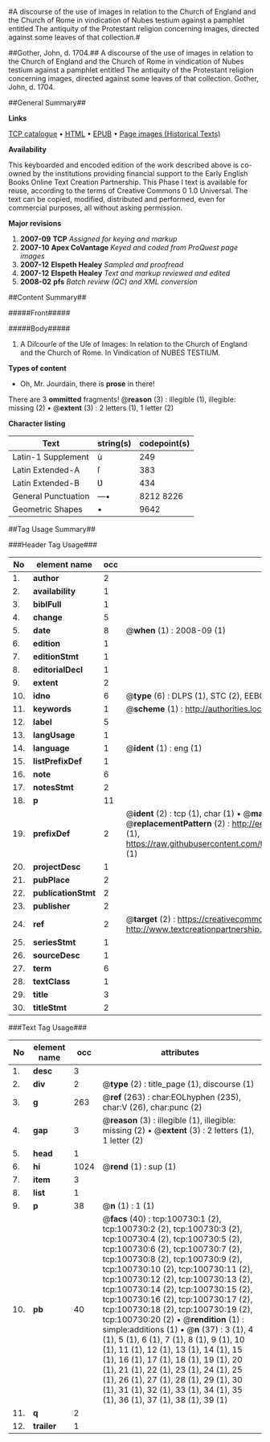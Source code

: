 #A discourse of the use of images in relation to the Church of England and the Church of Rome in vindication of Nubes testium  against a pamphlet entitled The antiquity of the Protestant religion concerning images, directed against some leaves of that collection.#

##Gother, John, d. 1704.##
A discourse of the use of images in relation to the Church of England and the Church of Rome in vindication of Nubes testium  against a pamphlet entitled The antiquity of the Protestant religion concerning images, directed against some leaves of that collection.
Gother, John, d. 1704.

##General Summary##

**Links**

[TCP catalogue](http://www.ota.ox.ac.uk/tcp/)  • 
[HTML](http://tei.it.ox.ac.uk/tcp/Texts-HTML/free/A41/A41594.html)  • 
[EPUB](http://tei.it.ox.ac.uk/tcp/Texts-EPUB/free/A41/A41594.epub) • 
[Page images (Historical Texts)](https://data.historicaltexts.jisc.ac.uk/view?pubId=eebo-13594131e&pageId=eebo-13594131e-100730-1)

**Availability**

This keyboarded and encoded edition of the
	       work described above is co-owned by the institutions
	       providing financial support to the Early English Books
	       Online Text Creation Partnership. This Phase I text is
	       available for reuse, according to the terms of Creative
	       Commons 0 1.0 Universal. The text can be copied,
	       modified, distributed and performed, even for
	       commercial purposes, all without asking permission.

**Major revisions**

1. __2007-09__ __TCP__ *Assigned for keying and markup*
1. __2007-10__ __Apex CoVantage__ *Keyed and coded from ProQuest page images*
1. __2007-12__ __Elspeth Healey__ *Sampled and proofread*
1. __2007-12__ __Elspeth Healey__ *Text and markup reviewed and edited*
1. __2008-02__ __pfs__ *Batch review (QC) and XML conversion*

##Content Summary##

#####Front#####

#####Body#####

1. A Diſcourſe of the Uſe of Images: In relation to the Church of England and the Church of Rome. In Vindication of NUBES TESTIUM.

**Types of content**

  * Oh, Mr. Jourdain, there is **prose** in there!

There are 3 **ommitted** fragments! 
 @__reason__ (3) : illegible (1), illegible: missing (2)  •  @__extent__ (3) : 2 letters (1), 1 letter (2)

**Character listing**


|Text|string(s)|codepoint(s)|
|---|---|---|
|Latin-1 Supplement|ù|249|
|Latin Extended-A|ſ|383|
|Latin Extended-B|Ʋ|434|
|General Punctuation|—•|8212 8226|
|Geometric Shapes|▪|9642|

##Tag Usage Summary##

###Header Tag Usage###

|No|element name|occ|attributes|
|---|---|---|---|
|1.|__author__|2||
|2.|__availability__|1||
|3.|__biblFull__|1||
|4.|__change__|5||
|5.|__date__|8| @__when__ (1) : 2008-09 (1)|
|6.|__edition__|1||
|7.|__editionStmt__|1||
|8.|__editorialDecl__|1||
|9.|__extent__|2||
|10.|__idno__|6| @__type__ (6) : DLPS (1), STC (2), EEBO-CITATION (1), OCLC (1), VID (1)|
|11.|__keywords__|1| @__scheme__ (1) : http://authorities.loc.gov/ (1)|
|12.|__label__|5||
|13.|__langUsage__|1||
|14.|__language__|1| @__ident__ (1) : eng (1)|
|15.|__listPrefixDef__|1||
|16.|__note__|6||
|17.|__notesStmt__|2||
|18.|__p__|11||
|19.|__prefixDef__|2| @__ident__ (2) : tcp (1), char (1)  •  @__matchPattern__ (2) : ([0-9\-]+):([0-9IVX]+) (1), (.+) (1)  •  @__replacementPattern__ (2) : http://eebo.chadwyck.com/downloadtiff?vid=$1&page=$2 (1), https://raw.githubusercontent.com/textcreationpartnership/Texts/master/tcpchars.xml#$1 (1)|
|20.|__projectDesc__|1||
|21.|__pubPlace__|2||
|22.|__publicationStmt__|2||
|23.|__publisher__|2||
|24.|__ref__|2| @__target__ (2) : https://creativecommons.org/publicdomain/zero/1.0/ (1), http://www.textcreationpartnership.org/docs/. (1)|
|25.|__seriesStmt__|1||
|26.|__sourceDesc__|1||
|27.|__term__|6||
|28.|__textClass__|1||
|29.|__title__|3||
|30.|__titleStmt__|2||


###Text Tag Usage###

|No|element name|occ|attributes|
|---|---|---|---|
|1.|__desc__|3||
|2.|__div__|2| @__type__ (2) : title_page (1), discourse (1)|
|3.|__g__|263| @__ref__ (263) : char:EOLhyphen (235), char:V (26), char:punc (2)|
|4.|__gap__|3| @__reason__ (3) : illegible (1), illegible: missing (2)  •  @__extent__ (3) : 2 letters (1), 1 letter (2)|
|5.|__head__|1||
|6.|__hi__|1024| @__rend__ (1) : sup (1)|
|7.|__item__|3||
|8.|__list__|1||
|9.|__p__|38| @__n__ (1) : 1 (1)|
|10.|__pb__|40| @__facs__ (40) : tcp:100730:1 (2), tcp:100730:2 (2), tcp:100730:3 (2), tcp:100730:4 (2), tcp:100730:5 (2), tcp:100730:6 (2), tcp:100730:7 (2), tcp:100730:8 (2), tcp:100730:9 (2), tcp:100730:10 (2), tcp:100730:11 (2), tcp:100730:12 (2), tcp:100730:13 (2), tcp:100730:14 (2), tcp:100730:15 (2), tcp:100730:16 (2), tcp:100730:17 (2), tcp:100730:18 (2), tcp:100730:19 (2), tcp:100730:20 (2)  •  @__rendition__ (1) : simple:additions (1)  •  @__n__ (37) : 3 (1), 4 (1), 5 (1), 6 (1), 7 (1), 8 (1), 9 (1), 10 (1), 11 (1), 12 (1), 13 (1), 14 (1), 15 (1), 16 (1), 17 (1), 18 (1), 19 (1), 20 (1), 21 (1), 22 (1), 23 (1), 24 (1), 25 (1), 26 (1), 27 (1), 28 (1), 29 (1), 30 (1), 31 (1), 32 (1), 33 (1), 34 (1), 35 (1), 36 (1), 37 (1), 38 (1), 39 (1)|
|11.|__q__|2||
|12.|__trailer__|1||
